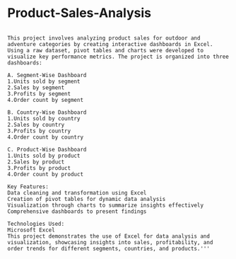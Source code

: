 # Product-Sales-Analysis
```"Analysis of product sales for outdoor and adventure categories using advanced excel. This project involves sales trends, revenue breakdowns, and category-wise performance visualization based on a detailed dataset."

This project involves analyzing product sales for outdoor and adventure categories by creating interactive dashboards in Excel. Using a raw dataset, pivot tables and charts were developed to visualize key performance metrics. The project is organized into three dashboards:

A. Segment-Wise Dashboard
1.Units sold by segment
2.Sales by segment
3.Profits by segment
4.Order count by segment

B. Country-Wise Dashboard
1.Units sold by country
2.Sales by country
3.Profits by country
4.Order count by country

C. Product-Wise Dashboard
1.Units sold by product
2.Sales by product
3.Profits by product
4.Order count by product

Key Features:
Data cleaning and transformation using Excel
Creation of pivot tables for dynamic data analysis
Visualization through charts to summarize insights effectively
Comprehensive dashboards to present findings

Technologies Used:
Microsoft Excel
This project demonstrates the use of Excel for data analysis and visualization, showcasing insights into sales, profitability, and order trends for different segments, countries, and products.'''
